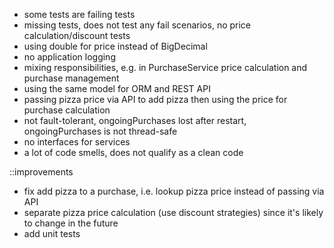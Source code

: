 - some tests are failing tests
- missing tests, does not test any fail scenarios, no price calculation/discount tests
- using double for price instead of BigDecimal
- no application logging
- mixing responsibilities, e.g. in PurchaseService price calculation and purchase management
- using the same model for ORM and REST API
- passing pizza price via API to add pizza then using the price for purchase calculation
- not fault-tolerant, ongoingPurchases lost after restart, ongoingPurchases is not thread-safe
- no interfaces for services
- a lot of code smells, does not qualify as a clean code


::improvements
- fix add pizza to a purchase, i.e. lookup pizza price instead of passing via API 
- separate pizza price calculation (use discount strategies) since it's likely to change in the future
- add unit tests
